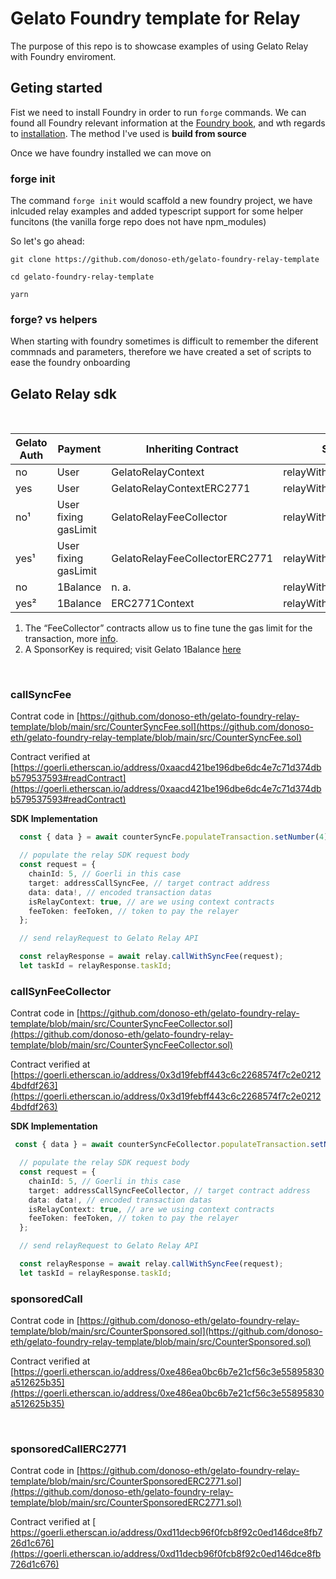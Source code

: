 # Gelato Foundry template for Relay

The purpose of this repo is to showcase examples of using Gelato Relay with Foundry enviroment. 


## Geting started

Fist we need to install Foundry in order to run `forge` commands. We can found all Foundry relevant information at the [Foundry book](https://book.getfoundry.sh/), and wth regards to [installation](https://book.getfoundry.sh/getting-started/installation). The method I've used is **build from source**

Once we have foundry installed we can move on

### forge init
The command `forge init` would scaffold a new foundry project, we have inlcuded relay examples and added typescript support for some helper funcitons (the vanilla forge repo does not have npm_modules)

So let's go ahead:

`git clone https://github.com/donoso-eth/gelato-foundry-relay-template`

`cd gelato-foundry-relay-template`

`yarn`


### forge? vs helpers
When starting with foundry sometimes is difficult to remember the diferent commnads and parameters, therefore we have created a set of scripts to ease the foundry onboarding


## Gelato Relay sdk
  &nbsp; 

| Gelato Auth | Payment              | Inheriting Contract            | SDK/API method                |
| ----------- | -------------------- | ------------------------------ | ----------------------------- |
| no          | User                 | GelatoRelayContext             | relayWithSyncFee              |
| yes         | User                 | GelatoRelayContextERC2771      | relayWithSyncFeeERC2771       |
| no¹        | User fixing gasLimit | GelatoRelayFeeCollector        | relayWithSyncFee              |
| yes¹       | User fixing gasLimit | GelatoRelayFeeCollectorERC2771 | relayWithSyncFeeERC2771       |
| no          | 1Balance             | n. a.                          | relayWithSponsoredCall        |
| yes²       | 1Balance             | ERC2771Context                 | relayWithSponsoredCallERC2771 |

1. The “FeeCollector” contracts allow us to fine tune the gas limit for the transaction, more [info](https://docs.gelato.network/developer-services/relay/quick-start/relaywithsyncfee/relay-context-contracts#gelatorelayfeecollector).
2. A SponsorKey is required; visit Gelato 1Balance [here](https://relay.gelato.network/)


  &nbsp; 
### callSyncFee

Contrat code in [https://github.com/donoso-eth/gelato-foundry-relay-template/blob/main/src/CounterSyncFee.sol](https://github.com/donoso-eth/gelato-foundry-relay-template/blob/main/src/CounterSyncFee.sol)

Contract verified at [https://goerli.etherscan.io/address/0xaacd421be196dbe6dc4e7c71d374dbb579537593#readContract](https://goerli.etherscan.io/address/0xaacd421be196dbe6dc4e7c71d374dbb579537593#readContract)

**SDK Implementation**


```ts
  const { data } = await counterSyncFe.populateTransaction.setNumber(4);

  // populate the relay SDK request body 
  const request = {
    chainId: 5, // Goerli in this case
    target: addressCallSyncFee, // target contract address
    data: data!, // encoded transaction datas
    isRelayContext: true, // are we using context contracts
    feeToken: feeToken, // token to pay the relayer
  };

  // send relayRequest to Gelato Relay API 

  const relayResponse = await relay.callWithSyncFee(request);
  let taskId = relayResponse.taskId;
  ```

### callSynFeeCollector

Contrat code in [https://github.com/donoso-eth/gelato-foundry-relay-template/blob/main/src/CounterSyncFeeCollector.sol](https://github.com/donoso-eth/gelato-foundry-relay-template/blob/main/src/CounterSyncFeeCollector.sol)

Contract verified at [https://goerli.etherscan.io/address/0x3d19febff443c6c2268574f7c2e02124bdfdf263](https://goerli.etherscan.io/address/0x3d19febff443c6c2268574f7c2e02124bdfdf263)

**SDK Implementation**

```ts
 const { data } = await counterSyncFeCollector.populateTransaction.setNumber(7,estimatedFee);

  // populate the relay SDK request body 
  const request = {
    chainId: 5, // Goerli in this case
    target: addressCallSyncFeeCollector, // target contract address
    data: data!, // encoded transaction datas
    isRelayContext: true, // are we using context contracts
    feeToken: feeToken, // token to pay the relayer
  };

  // send relayRequest to Gelato Relay API

  const relayResponse = await relay.callWithSyncFee(request);
  let taskId = relayResponse.taskId;
  ```

### sponsoredCall


Contrat code in [https://github.com/donoso-eth/gelato-foundry-relay-template/blob/main/src/CounterSponsored.sol](https://github.com/donoso-eth/gelato-foundry-relay-template/blob/main/src/CounterSponsored.sol)

Contract verified at [https://goerli.etherscan.io/address/0xe486ea0bc6b7e21cf56c3e55895830a512625b35](https://goerli.etherscan.io/address/0xe486ea0bc6b7e21cf56c3e55895830a512625b35)  

  &nbsp; 

### sponsoredCallERC2771

Contrat code in [https://github.com/donoso-eth/gelato-foundry-relay-template/blob/main/src/CounterSponsoredERC2771.sol](https://github.com/donoso-eth/gelato-foundry-relay-template/blob/main/src/CounterSponsoredERC2771.sol)

Contract verified at [ https://goerli.etherscan.io/address/0xd11decb96f0fcb8f92c0ed146dce8fb726d1c676](https://goerli.etherscan.io/address/0xd11decb96f0fcb8f92c0ed146dce8fb726d1c676)




